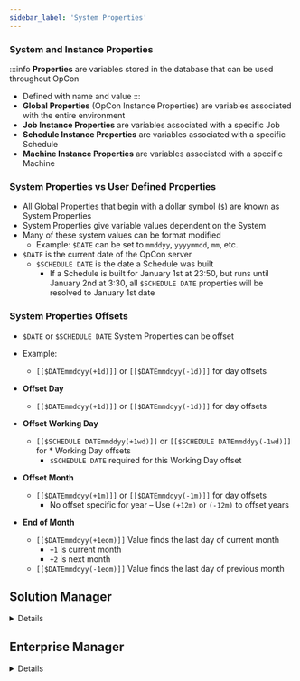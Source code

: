 ```yaml
---
sidebar_label: 'System Properties'
---
```


### System and Instance Properties

:::info
**Properties** are variables stored in the database that can be used throughout OpCon
* Defined with name and value
:::
* **Global Properties** (OpCon Instance Properties) are variables associated with the entire environment  
* **Job Instance Properties** are variables associated with a specific Job
* **Schedule Instance Properties** are variables associated with a specific Schedule
* **Machine Instance Properties** are variables associated with a specific Machine 

### System Properties vs User Defined Properties 

* All Global Properties that begin with a dollar symbol (```$```) are known as System Properties
* System Properties give variable values dependent on the System 
* Many of these system values can be format modified 
    * Example: ```$DATE``` can be set to ```mmddyy```, ```yyyymmdd```, ```mm```, etc. 
* ```$DATE``` is the current date of the OpCon server
    * ```$SCHEDULE DATE``` is the date a Schedule was built
        * If a Schedule is built for January 1st at 23:50, but runs until January 2nd at 3:30, all ```$SCHEDULE DATE``` properties will be resolved to January 1st date

### System Properties Offsets

* ```$DATE``` or ```$SCHEDULE DATE``` System Properties can be offset
* Example:
    * ```[[$DATEmmddyy(+1d)]]``` or ```[[$DATEmmddyy(-1d)]]``` for day offsets

* **Offset Day**
    * ```[[$DATEmmddyy(+1d)]]``` or ```[[$DATEmmddyy(-1d)]]``` for day offsets
* **Offset Working Day**
    * ```[[$SCHEDULE DATEmmddyy(+1wd)]]``` or ```[[$SCHEDULE DATEmmddyy(-1wd)]]``` for * Working Day offsets
        * ```$SCHEDULE DATE``` required for this Working Day offset
* **Offset Month**
    * ```[[$DATEmmddyy(+1m)]]``` or ```[[$DATEmmddyy(-1m)]]``` for day offsets
        * No offset specific for year – Use ```(+12m)``` or ```(-12m)``` to offset years
* **End of Month**
    * ```[[$DATEmmddyy(+1eom)]]``` Value finds the last day of current month
        * ```+1``` is current month 
        * ```+2``` is next month
    * ```[[$DATEmmddyy(-1eom)]]``` Value finds the last day of previous month

## Solution Manager

<details>

### Global Properties List

||
|---|
|![](../static/imgbasic/sm-global-properties-list.png)|

### System Properties in Command Line

|                                                                 |
|-----------------------------------------------------------------|
|![](../static/imgbasic/sm-system-properties-command-line.png)|


</details>

## Enterprise Manager 

<details>

### Global Properties List

||
|---|
|![](../static/imgbasic/334.png)|

### System Properties in Command Line

||
|---|
|![](../static/imgbasic/335.png)|

### System Properties in File Transfer

||
|---|
|![](../static/imgbasic/336.png)|


</details>